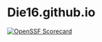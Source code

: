 # Die16.github.io
[![OpenSSF Scorecard](https://api.securityscorecards.dev/projects/github.com/Die16/Die16.github.io/badge)](https://securityscorecards.dev/viewer/?uri=github.com/Die16/Die16.github.io)

